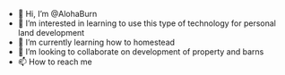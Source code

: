 - 👋 Hi, I’m @AlohaBurn
- 👀 I’m interested in learning to use this type of technology for personal land development
- 🌱 I’m currently learning how to homestead
- 💞️ I’m looking to collaborate on development of property and barns
- 📫 How to reach me

<!---
AlohaBurn/AlohaBurn is a ✨ special ✨ repository because its `README.md` (this file) appears on your GitHub profile.
You can click the Preview link to take a look at your changes.
--->
